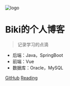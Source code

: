 ![logo](https://docsify.js.org/_media/icon.svg)

# Biki的个人博客

> 记录学习的点滴

* 后端：Java，SpringBoot
* 前端：Vue
* 数据库：Oracle，MySQL

[GitHub](https://github.com/Hanxueqing/Douban-Movie.git)
[Reading](#首页)
